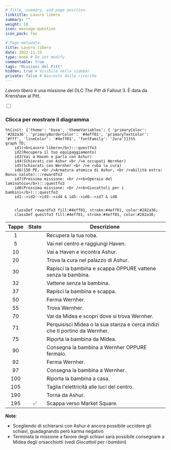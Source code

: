 ```yaml
---
# Title, summary, and page position.
linktitle: Lavoro libero
summary: ""
weight: 10
icon: message-question
icon_pack: fas

# Page metadata.
title: Lavoro libero
date: 2022-11-15
type: book # Do not modify.
commentable: true
tags: "Missioni del Pitt"
hidden: true # Visibile nella sidebar
private: false # Nascosto dalle ricerche
---
```



<div class="fo3">

*Lavoro libero* è una missione del DLC *The Pitt* di Fallout 3. È data da Krenshaw al Pitt.


<section class="chart-collapse">
<input type="checkbox" name="collapse2" id="handle2">
<h3 class="handle">
<label for="handle2">Clicca per mostrare il diagramma</label>
</h3>
<div class="content">

```mermaid
%%{init: {'theme': 'base', 'themeVariables': { 'primaryColor': '#282a36', 'primaryBorderColor': '#4eff01', 'primaryTextColor': '#fff', 'lineColor': '#4eff01', 'fontFamily': 'Jura'}}}%%
graph TD;
    id1(<b>Lavoro libero</b>):::questfo3
    id2(Recupera il tuo equipaggiamento)
    id3(Vai a Haven e parla con Ashur)
    id4(Schierati con Ashur <br />e occupati Wernher)
    id5(Schierati con Wernher <br />e ruba la cura)
    id6(150 PE, <br />Armatura atomica di Ashur, <br />abilità extra: Bonus salute):::rewardfo3
    id7(Prossima missione: <br /><b>Operaio del laminatoio</b>):::questfo3
    id8(Prossima missione: <br /><b>Giocattoli per i bambini</b>):::questfo3
    id1-->id2-->id3-->id4 & id5-->id6-->id7 & id8
    
    
    classDef rewardfo3 fill:#4eff01, stroke:#4eff01, color:#282a36;
    classDef questfo3 fill:#4eff01, stroke:#4eff01, color:#282a36;
```

</div>
</section>

| Tappe |       Stato        | Descrizione                                                                 |
|:-----:|:------------------:| --------------------------------------------------------------------------- |
|   1   |                    | Recupera la tua roba.                                                       |
|   5   |                    | Vai nel centro e raggiungi Haven.                                           |
|  10   |                    | Vai a Haven e incontra Ashur.                                               |
|  20   |                    | Trova la cura nel palazzo di Ashur.                                         |
|  30   |                    | Rapisci la bambina e scappa OPPURE vattene senza la bambina.                |
|  32   |                    | Vattene senza la bambina.                                                   |
|  37   |                    | Rapisci la bambina e scappa.                                                |
|  50   |                    | Ferma Wernher.                                                              |
|  55   |                    | Trova Wernher.                                                              |
|  70   |                    | Vai da Midea e scopri dove si trova Wernher.                                |
|  71   |                    | Perquisisci Midea o la sua stanza e cerca indizi che ti portino da Wernher. |
|  75   |                    | Riporta la bambina da Midea.                                                | 
|  90   |                    | Consegna la bambina a Wernher OPPURE fermalo.                               |
|  92   |                    | Ferma Wernher.                                                              |
|  97   |                    | Consegna la bambina a Wernher.                                              |
|  100  |                    | Riporta la bambina a casa.                                                  |
|  105  |                    | Taglia l'elettricità alle luci del centro.                                  |
|  190  |                    | Torna da Ashur.                                                             |
|  195  | :white_check_mark: | Scappa verso Market Square.                                                 |

**Note**:
- Scegliendo di schierarsi con Ashur è ancora possibile uccidere gli schiavi, guadagnando però karma negativo
- Terminata la missione a favore degli schiavi sarà possibile consegnare a Midea degli orsacchiotti (vedi *Giocattoli per i bambini*)



</div>